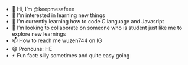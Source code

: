 - 👋 Hi, I’m @keepmesafeee
- 👀 I’m interested in learning new things
- 🌱 I’m currently learning how to code C language and Javasript
- 💞️ I’m looking to collaborate on someone who is student just like me to explore new learnings
- 📫 How to reach me wuzen744 on IG
- 😄 Pronouns: HE
- ⚡ Fun fact: silly sometimes and quite easy going

<!---
keepmesafeee/keepmesafeee is a ✨ special ✨ repository because its `README.md` (this file) appears on your GitHub profile.
You can click the Preview link to take a look at your changes.
--->

